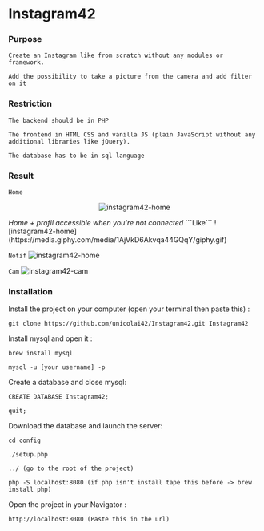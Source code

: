 # Instagram42

### Purpose
```
Create an Instagram like from scratch without any modules or framework.

Add the possibility to take a picture from the camera and add filter on it
```

### Restriction
```
The backend should be in PHP

The frontend in HTML CSS and vanilla JS (plain JavaScript without any additional libraries like jQuery).

The database has to be in sql language
```

### Result

```Home```
<p align='center'><img src="https://media.giphy.com/media/25R4xK8Z8m3SzWOvo8/giphy.gif" alt='instagram42-home'/></p>
<i align='center'>Home + profil accessible when you're not connected</i>
```Like```
![instagram42-home](https://media.giphy.com/media/1AjVkD6Akvqa44GQqY/giphy.gif)

```Notif```
![instagram42-home](https://media.giphy.com/media/WvuqZ64IcDw4Wed5oQ/giphy.gif)

```Cam```
![instagram42-cam](https://media.giphy.com/media/3fdDSYp26ucsyD4d8U/giphy.gif)



### Installation

Install the project on your computer (open your terminal then paste this) :
```
git clone https://github.com/unicolai42/Instagram42.git Instagram42
```

Install mysql and open it :
```
brew install mysql

mysql -u [your username] -p
```

Create a database and close mysql:
```
CREATE DATABASE Instagram42;

quit;
```

Download the database and launch the server:
```
cd config

./setup.php

../ (go to the root of the project)

php -S localhost:8080 (if php isn't install tape this before -> brew install php)
```

Open the project in your Navigator :
```
http://localhost:8080 (Paste this in the url)
```

